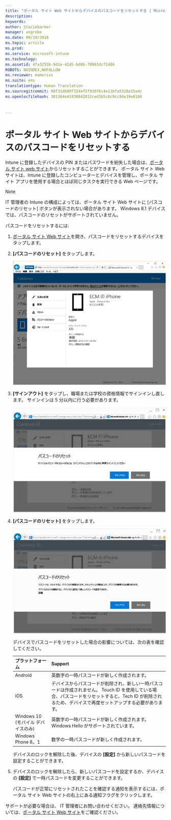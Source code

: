 ```yaml
---
title: "ポータル サイト Web サイトからデバイスのパスコードをリセットする | Microsoft Intune"
description: 
keywords: 
author: Staciebarker
manager: angrobe
ms.date: 09/19/2016
ms.topic: article
ms.prod: 
ms.service: microsoft-intune
ms.technology: 
ms.assetid: 4fa3255b-9d1e-42d5-bd8b-70963dcf2d86
ROBOTS: NOINDEX,NOFOLLOW
ms.reviewer: mamoriss
ms.suite: ems
translationtype: Human Translation
ms.sourcegitcommit: 08f31db90f324ef5f93076c4e13bfa5328a15adc
ms.openlocfilehash: 381364e42430842032ced3b5c8c9cc8de19e8186


---
```



# ポータル サイト Web サイトからデバイスのパスコードをリセットする

Intune に登録したデバイスの PIN またはパスワードを紛失した場合は、[ポータル サイト web サイト](http://portal.manage.microsoft.com)からリセットすることができます。 ポータル サイト Web サイトは、Intune に登録したコンピューターとデバイスを管理し、ポータル サイト アプリを使用する場合とほぼ同じタスクを実行できる Web ページです。

> [!NOTE]
> IT 管理者の Intune の構成によっては、ポータル サイト Web サイトに [パスコードのリセット] ボタンが表示されない場合があります。 Windows 8.1 デバイスでは、パスコードのリセットがサポートされていません。

パスコードをリセットするには:

1.  [ポータル サイト Web サイト](http://portal.manage.microsoft.com)を開き、パスコードをリセットするデバイスをタップします。

2.  **[パスコードのリセット]** をタップします。

    ![resetp-passcode-option-on-company-portal-website](./media/iwp-screen-with-all-options.png)

3.  **[サインアウト]** をタップし、職場または学校の資格情報でサインインし直します。 サインインは 5 分以内に行う必要があります。

    ![sign-out-sign-back-in](./media/iwp-2-sign-out.png)

4.  **[パスコードのリセット]** をタップします。

    ![tap-reset-passcode](./media/iwp-3-tap-reset-passcode-after-signin.png)

    デバイスでパスコードをリセットした場合の影響については、次の表を確認してください。

    |プラットフォーム|Support|
    |------------|-----------|
    |Android|英数字の一時パスコードが新しく作成されます。|
    |iOS|デバイスからパスコードが削除され、新しい一時パスコードは作成されません。 Touch ID を使用している場合、パスコードをリセットすると、Tech ID が削除されるため、デバイスで再度セットアップする必要があります。|
    |Windows 10 (モバイル デバイスのみ)|英数字の一時パスコードが新しく作成されます。 Windows Hello がサポートされています。|
    |Windows Phone 8。1|数字の一時パスコードが新しく作成されます。|
    デバイスのロックを解除した後、デバイスの **[設定]** から新しいパスコードを設定することができます。

5.  デバイスのロックを解除したら、新しいパスコードを設定するか、デバイスの **[設定]** で一時パスコードを変更することができます。

    パスコードが正常にリセットされたことを確認する通知を表示するには、ポータル サイト Web サイトの右上にある通知フラグをクリックします。

サポートが必要な場合は、 IT 管理者にお問い合わせください。 連絡先情報については、[ポータル サイト Web サイト](http://portal.manage.microsoft.com)をご確認ください。





<!--HONumber=Oct16_HO2-->


